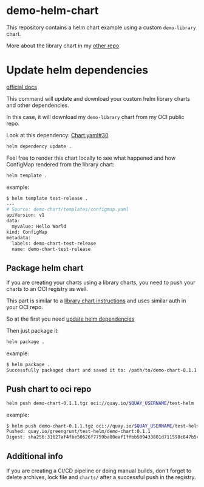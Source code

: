 # demo-helm-chart

This repository contains a helm chart example using a custom `demo-library` chart.

More about the library chart in my [other repo]()

# Update helm dependencies

[official docs](https://helm.sh/docs/helm/helm_dependency_update/)

This command will update and download your custom helm library charts and other dependencies.

In this case, it will download my `demo-library` chart from my OCI public repo.

Look at this dependency: [Chart.yaml#30](./Chart.yaml#30)

```bash
helm dependency update .
```

Feel free to render this chart locally to see what happened and how ConfigMap rendered from the library chart:

```bash
helm template .
```

example:

```bash
$ helm template test-release .
---
# Source: demo-chart/templates/configmap.yaml
apiVersion: v1
data:
  myvalue: Hello World
kind: ConfigMap
metadata:
  labels: demo-chart-test-release
  name: demo-chart-test-release
```

## Package helm chart

If you are creating your charts using a library charts, you need to push your charts to an OCI registry as well.

This part is similar to a [library chart instructions](https://github.com/ksemele/demo-helm-library) and uses similar auth in your OCI repo.

So at the first you need [update helm dependencies](#update-helm-dependencies)

Then just package it:

```bash
helm package .
```

example:

```bash
$ helm package .
Successfully packaged chart and saved it to: /path/to/demo-chart-0.1.1.tgz
```

## Push chart to oci repo

```bash
helm push demo-chart-0.1.1.tgz oci://quay.io/$QUAY_USERNAME/test-helm
```

example:

```bash
$ helm push demo-chart-0.1.1.tgz oci://quay.io/$QUAY_USERNAME/test-helm
Pushed: quay.io/greengrunt/test-helm/demo-chart:0.1.1
Digest: sha256:31627af4fbe50626f7759ba00eaf1ffbb509433881d711598c847b5c390b28c6
```

## Additional info

If you are creating a CI/CD pipeline or doing manual builds, don't forget to delete archives, lock file and `charts/` after a successful push in the registry.
